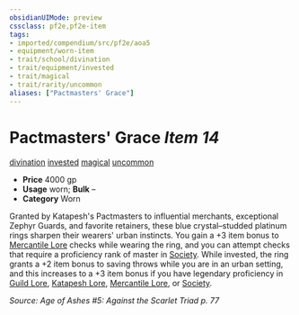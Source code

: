 ```yaml
---
obsidianUIMode: preview
cssclass: pf2e,pf2e-item
tags:
- imported/compendium/src/pf2e/aoa5
- equipment/worn-item
- trait/school/divination
- trait/equipment/invested
- trait/magical
- trait/rarity/uncommon
aliases: ["Pactmasters' Grace"]
---
```

# Pactmasters' Grace *Item 14*  
[divination](divination.md)  [invested](invested.md)  [magical](magical.md)  [uncommon](uncommon.md)  

- **Price** 4000 gp
- **Usage** worn; **Bulk** –
- **Category** Worn

Granted by Katapesh's Pactmasters to influential merchants, exceptional Zephyr Guards, and favorite retainers, these blue crystal–studded platinum rings sharpen their wearers' urban instincts. You gain a +3 item bonus to [Mercantile Lore](../../skills.md#Lore) checks while wearing the ring, and you can attempt checks that require a proficiency rank of master in [Society](../../skills.md#Society). While invested, the ring grants a +2 item bonus to saving throws while you are in an urban setting, and this increases to a +3 item bonus if you have legendary proficiency in [Guild Lore](../../skills.md#Lore), [Katapesh Lore](../../skills.md#Lore), [Mercantile Lore](../../skills.md#Lore), or [Society](../../skills.md#Society).

*Source: Age of Ashes #5: Against the Scarlet Triad p. 77*